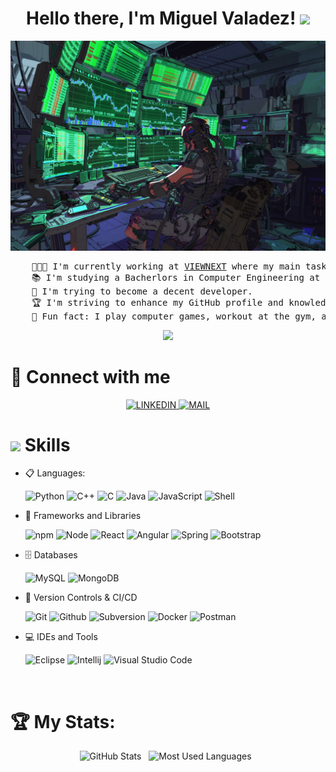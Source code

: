 <h1 align="center">
Hello there, I'm Miguel Valadez!
	<img src="https://media.giphy.com/media/hvRJCLFzcasrR4ia7z/giphy.gif" width="30">
</h1>

<a href="https://github.com/MVCx9">
	<img src="assets/header4.jpg" alt="HEADEr">
</a>
</br>

<pre syle="wrap">
	👨🏻‍💻 I'm currently working at <a href="https://www.linkedin.com/company/viewnext/" target="_blank">VIEWNEXT</a> where my main task is developing software!
	📚 I'm studying a Bacherlors in Computer Engineering at the University of Málaga.
	🌱 I'm trying to become a decent developer.
	🏆 I'm striving to enhance my GitHub profile and knowledge with new proyects.
	🤠 Fun fact: I play computer games, workout at the gym, and I'm a custom keyboard enjoyer!.
</pre>

<p align="center">
	<img src="https://readme-typing-svg.herokuapp.com?lines=Computer+Engineering+Student;Back+End+Developer;%20Java%20|%20Spring%20|%20Node;Learn%20new%20things%20from%20everywhere&center=true&width=380&height=45">
</p>

# 🤝 Connect with me

<div align="center">
<a href="https://www.linkedin.com/in/miguel-valadez-cano/" target="_blank">
	<img src="https://skillicons.dev/icons?i=linkedin" alt="LINKEDIN">
</a>
<a href="mailto:miguelvdezc@gmail.com?subject=Hello%20Miguel,%20from%20Github">
	<img src="https://skillicons.dev/icons?i=gmail" alt="MAIL">
</a>
</div>
	
# <img src="https://media2.giphy.com/media/QssGEmpkyEOhBCb7e1/giphy.gif?cid=ecf05e47a0n3gi1bfqntqmob8g9aid1oyj2wr3ds3mg700bl&rid=giphy.gif" width ="25"><b> Skills</b>

<p align="center">

- 📋 Languages:
    
    <img alt="Python" src="https://img.shields.io/badge/Python%20-%2314354C.svg?style=for-the-badge&logo=python&logoColor=white">
    <img alt="C++" src="https://img.shields.io/badge/C++%20-%2300599C.svg?style=for-the-badge&logo=c%2B%2B&logoColor=white">
    <img alt="C" src="https://img.shields.io/badge/C-00599C?style=for-the-badge&logo=c&logoColor=white">
    <img alt="Java" src="https://custom-icon-badges.demolab.com/badge/Java-ED8B00.svg?style=for-the-badge&logo=java-colorful">
    <img alt="JavaScript" src="https://img.shields.io/badge/JavaScript%20-%23F7DF1E.svg?style=for-the-badge&logo=javascript&logoColor=black">
    <img alt="Shell" src="https://img.shields.io/badge/shell_script-%23121011.svg?style=for-the-badge&logo=gnu-bash&logoColor=white">

    <br/>

- 🧰 Frameworks and Libraries

    <img alt="npm" src="https://img.shields.io/badge/npm-CB3837?style=for-the-badge&logo=npm&logoColor=white">
    <img alt="Node" src="https://img.shields.io/badge/Node.js-339933?style=for-the-badge&logo=nodedotjs&logoColor=white">
    <img alt="React" src="https://img.shields.io/badge/React-20232A?style=for-the-badge&logo=react&logoColor=61DAFB">
    <img alt="Angular" src="https://img.shields.io/badge/Angular%20-%23D00000.svg?style=for-the-badge&logo=Angular&logoColor=white">
    <img alt="Spring" src="https://img.shields.io/badge/Spring%20Boot%20-%2334A853.svg?style=for-the-badge&logo=Springboot&logoColor=white">
    <img alt="Bootstrap" src="https://img.shields.io/badge/Bootstrap%20-%23150458.svg?style=for-the-badge&logo=Bootstrap&logoColor=white">

    <br/>

- 🗄️ Databases
 
    <img alt="MySQL" src="https://img.shields.io/badge/MySQL-00000F?style=for-the-badge&logo=mysql&logoColor=white">
    <img alt="MongoDB" src="https://img.shields.io/badge/MongoDB-4EA94B?style=for-the-badge&logo=mongodb&logoColor=white">

    <br/>

- 📡 Version Controls & CI/CD

    <img alt="Git" src="https://img.shields.io/badge/Git-F05032?style=for-the-badge&logo=git&logoColor=fff">
    <img alt="Github" src="https://img.shields.io/badge/GitHub-181717?style=for-the-badge&logo=github&logoColor=fff">
    <img alt="Subversion" src="https://img.shields.io/badge/Subversion-%23809CC9?style=for-the-badge&logo=Subversion&logoColor=black">
    <img alt="Docker" src="https://img.shields.io/badge/Docker-2496ED?style=for-the-badge&logo=docker&logoColor=fff">
    <img alt="Postman" src="https://img.shields.io/badge/Postman-FF6C37?style=for-the-badge&logo=postman&logoColor=white">

    <br/>

- 💻 IDEs and Tools

    <img alt="Eclipse" src="https://img.shields.io/badge/Eclipse%20IDE-%232C2255?style=for-the-badge&logo=Eclipse%20IDE&logoColor=white">
    <img alt="Intellij" src="https://img.shields.io/badge/IntelliJ%20IDEA-000?style=for-the-badge&logo=intellijidea&logoColor=fff&color=purple">
    <img alt="Visual Studio Code" src="https://img.shields.io/badge/Visual%20Studio%20Code-0078d7.svg?style=for-the-badge&logo=visual-studio-code&logoColor=white">
    
</p>
</br>

# 🏆 My Stats:

<div align="center">
    <img height=175 alt="GitHub Stats" src="https://github-readme-stats.vercel.app/api?username=MVCx9&show_icons=true&count_private=true&theme=dark" />&nbsp;&nbsp;
    <img height=175 alt="Most Used Languages" src="https://github-readme-stats.vercel.app/api/top-langs/?username=MVCx9&layout=compact&theme=dark" />&nbsp;&nbsp;
</div>
